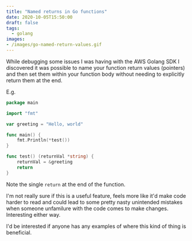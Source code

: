 ```yaml
---
title: "Named returns in Go functions"
date: 2020-10-05T15:50:00
draft: false
tags:
  - golang
images:
- /images/go-named-return-values.gif
---
```


While debugging some issues I was having with the AWS Golang SDK I discovered it was possible to name your function return values (pointers) and then set them within your function body without needing to explicitly return them at the end.

E.g.

```go
package main

import "fmt"

var greeting = "Hello, world"

func main() {
	fmt.Println(*test())
}

func test() (returnVal *string) {
	returnVal = &greeting
	return
}
```

Note the single `return` at the end of the function.

I'm not really sure if this is a useful feature, feels more like it'd make code harder to read and could lead to some pretty nasty unintended mistakes when someone unfamilure with the code comes to make changes. Interesting either way.

I'd be interested if anyone has any examples of where this kind of thing is beneficial.